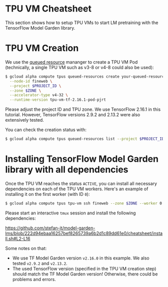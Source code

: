 # TPU VM Cheatsheet

This section shows how to setup TPU VMs to start LM pretraining with the TensorFlow Model Garden library.

# TPU VM Creation

We use the [queued resource](https://cloud.google.com/tpu/docs/queued-resources) mananger to create a TPU VM Pod (technically, a single TPU VM such as v3-8 or v4-8 could also be used):

```bash
$ gcloud alpha compute tpus queued-resources create your-queued-resource-id \
  --node-id fineweb \
  --project $PROJECT_ID \
  --zone $ZONE \
  --accelerator-type v4-32 \
  --runtime-version tpu-vm-tf-2.16.1-pod-pjrt
```

Please adjust the project ID and TPU zone. We use TensorFlow 2.16.1 in this tutorial. However, TensorFlow versions 2.9.2 and 2.13.2 were also extensively tested.

You can check the creation status with:

```bash
$ gcloud alpha compute tpus queued-resources list --project $PROJECT_ID --zone $ZONE
```

# Installing TensorFlow Model Garden library with all dependencies

Once the TPU VM reaches the status `ACTIVE`, you can install all necessary dependencies on each of the TPU VM workers. Here's an example of installing it on the first worker (with ID `0`):

```bash
$ gcloud alpha compute tpus tpu-vm ssh fineweb --zone $ZONE --worker 0
```

Please start an interactive `tmux` session and install the following dependencies:

https://github.com/stefan-it/model-garden-lms/blob/222d94ebaa16257bef8265739a6b2d1c89dd61e0/cheatsheet/install.sh#L2-L16

Some notes on that:

* We use TF Model Garden version `v2.16.0` in this example. We also tested `v2.9.2` and `v2.13.2`.
* The used TensorFlow version (specified in the TPU VM creation step) should match the TF Model Garden version! Otherwise, there could be problems and errors.
